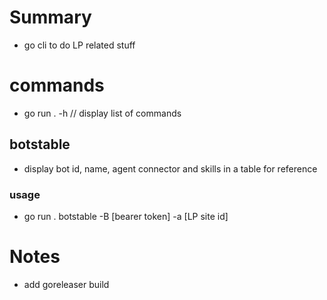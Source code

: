 # Summary
- go cli to do LP related stuff

# commands
- go run . -h // display list of commands

## botstable
- display bot id, name, agent connector and skills in a table for reference

### usage
- go run . botstable -B [bearer token] -a [LP site id]


# Notes
- add goreleaser build